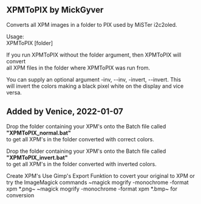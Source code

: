 XPMToPIX by MickGyver
---------------------------
Converts all XPM images in a folder to PIX used by MiSTer i2c2oled.  
  
Usage:  
XPMToPIX [folder]  

If you run XPMToPIX without the folder argument, then XPMToPIX will convert  
all XPM files in the folder where XPMToPIX was run from.  
  
You can supply an optional argument -inv, --inv, -invert, --invert. This  
will invert the colors making a black pixel white on the display and vice  
versa.  
  
  
Added by Venice, 2022-01-07
------------------------------
Drop the folder containing your XPM's onto the Batch file called **"XPMToPIX_normal.bat"**   
to get all XPM's in the folder converted with correct colors.  
  
Drop the folder containing your XPM's onto the Batch file called **"XPMToPIX_invert.bat"**   
to get all XPM's in the folder converted with inverted colors.  

Create XPM's
Use Gimp's Export Funktion to covert your original to XPM 
or try the ImageMagick commands
~magick mogrify -monochrome -format xpm *.png~
~magick mogrify -monochrome -format xpm *.bmp~
for conversion
  
